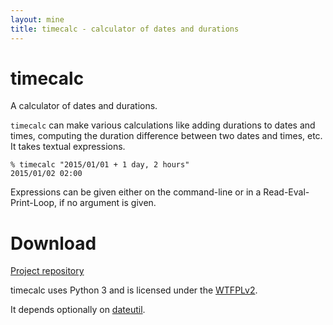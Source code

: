 ```yaml
---
layout: mine
title: timecalc - calculator of dates and durations
---
```


# timecalc

A calculator of dates and durations.

`timecalc` can make various calculations like adding durations to dates and times, computing the duration difference between two dates and times, etc. It takes textual expressions.

```
% timecalc "2015/01/01 + 1 day, 2 hours"
2015/01/02 02:00
```

Expressions can be given either on the command-line or in a Read-Eval-Print-Loop, if no argument is given.

# Download #

[Project repository](https://github.com/hydrargyrum/timecalc)

timecalc uses Python 3 and is licensed under the [WTFPLv2](../wtfpl).

It depends optionally on [dateutil](https://labix.org/python-dateutil).
